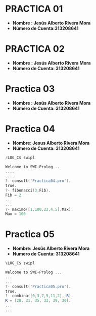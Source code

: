 
# PRACTICA 01
- **Nombre : Jesús Alberto Rivera Mora**
- **Número de Cuenta:313208641**

# PRACTICA 02
- **Nombre** **: Jesús Alberto Rivera Mora**
- **Número de Cuenta: 313208641**

# Practica 03 
- **Nombre : Jesús Alberto Rivera Mora**
- **Número de Cuenta: 313208641**

# Practica 04

- **Nombre: Jesus Alberto Rivera Mora**
- **Número de Cuenta: 313208641**

```powershell
/LOG_C$ swipl
```
```powershell
Welcome to SWI-Prolog ..
....
....
?- consult('Practica04.pro').
true.
?- fibonacci(3,Fib).
Fib = 2
...
...
?- maximo([1,100,23,4,5],Max).
Max = 100
```

# Practica 05

- **Nombre: Jesús Alberto Rivera Mora**
- **Numero de Cuenta: 313208641**

```powershell
\LOG_C$ swipl
```
```powershell
Welcome to SWI-Prolog ...
...
...
?- consult('Practica05.pro').
true.
?- combina([0,3,7,5,11,2], R).
R = [28, 31, 35, 33, 39, 30].
...
...
```


